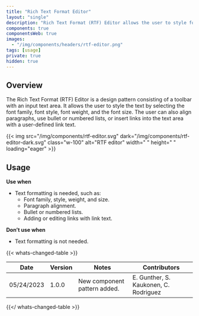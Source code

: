```yaml
---
title: "Rich Text Format Editor"
layout: "single"
description: "Rich Text Format (RTF) Editor allows the user to style fonts and layout in a text area field."
components: true
componentsWeb: true
images:
  - "/img/components/headers/rtf-editor.png"
tags: [usage]
private: true
hidden: true
---
```


## Overview

The Rich Text Format (RTF) Editor is a design pattern consisting of a toolbar with an input text area. It allows the user to style the text by selecting the font family, font style, font weight, and the font size. The user can also align paragraphs, use bullet or numbered lists, or insert links into the text area with a user-defined link text.

{{< img src="/img/components/rtf-editor.svg" dark="/img/components/rtf-editor-dark.svg" class="w-100" alt="RTF editor" width=" " height=" " loading="eager" >}}

## Usage

**Use when**

- Text formatting is needed, such as:
  - Font family, style, weight, and size.
  - Paragraph alignment.
  - Bullet or numbered lists.
  - Adding or editing links with link text.

**Don’t use when**

- Text formatting is not needed.

{{< whats-changed-table >}}

| Date       | Version | Notes                        | Contributors                          |
| ---------- | ------- | ---------------------------- | ------------------------------------- |
| 05/24/2023 | 1.0.0   | New component pattern added. | E. Gunther, S. Kaukonen, C. Rodriguez |

{{</ whats-changed-table >}}
